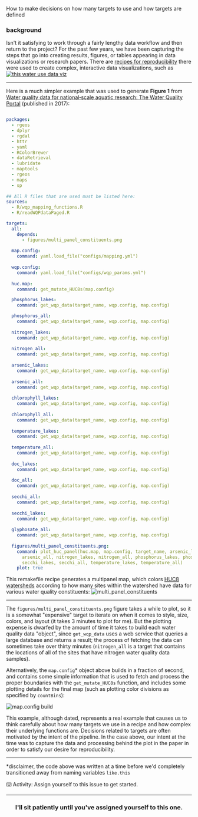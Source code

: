 How to make decisions on how many targets to use and how targets are defined

### background 
Isn't it satisfying to work through a fairly lengthy data workflow and then return to the project? For the past few years, we have been capturing the steps that go into creating results, figures, or tables appearing in data visualizations or research papers. There are [recipes for reproducibility](https://github.com/USGS-VIZLAB/water-use-15/blob/master/viz.yaml) there were used to create complex, interactive data visualizations, such as 
[![this water use data viz](https://user-images.githubusercontent.com/2349007/82119731-85695880-9746-11ea-914c-77b3943c8d29.png)](https://owi.usgs.gov/vizlab/water-use-15 "water use data viz")

---

Here is a much simpler example that was used to generate **Figure 1** from [Water quality data for national‐scale aquatic research: The Water Quality Portal](https://agupubs.onlinelibrary.wiley.com/doi/full/10.1002/2016WR019993) (published in 2017):

```yaml

packages:
  - rgeos
  - dplyr
  - rgdal
  - httr
  - yaml
  - RColorBrewer
  - dataRetrieval
  - lubridate
  - maptools
  - rgeos
  - maps
  - sp
  
## All R files that are used must be listed here:
sources:
  - R/wqp_mapping_functions.R
  - R/readWQPdataPaged.R

targets:
  all:
    depends: 
      - figures/multi_panel_constituents.png
      
  map.config:
    command: yaml.load_file("configs/mapping.yml")
    
  wqp.config:
    command: yaml.load_file("configs/wqp_params.yml")
  
  huc.map:
    command: get_mutate_HUC8s(map.config)

  phosphorus_lakes:
    command: get_wqp_data(target_name, wqp.config, map.config)

  phosphorus_all:
    command: get_wqp_data(target_name, wqp.config, map.config)
    
  nitrogen_lakes:
    command: get_wqp_data(target_name, wqp.config, map.config)
    
  nitrogen_all:
    command: get_wqp_data(target_name, wqp.config, map.config)
    
  arsenic_lakes:
    command: get_wqp_data(target_name, wqp.config, map.config)
    
  arsenic_all:
    command: get_wqp_data(target_name, wqp.config, map.config)
  
  chlorophyll_lakes:
    command: get_wqp_data(target_name, wqp.config, map.config)
    
  chlorophyll_all:
    command: get_wqp_data(target_name, wqp.config, map.config)
  
  temperature_lakes:
    command: get_wqp_data(target_name, wqp.config, map.config)
    
  temperature_all:
    command: get_wqp_data(target_name, wqp.config, map.config)
  
  doc_lakes:
    command: get_wqp_data(target_name, wqp.config, map.config)
    
  doc_all:
    command: get_wqp_data(target_name, wqp.config, map.config)
    
  secchi_all:
    command: get_wqp_data(target_name, wqp.config, map.config)
    
  secchi_lakes:
    command: get_wqp_data(target_name, wqp.config, map.config)
    
  glyphosate_all:
    command: get_wqp_data(target_name, wqp.config, map.config)
    
  figures/multi_panel_constituents.png:
    command: plot_huc_panel(huc.map, map.config, target_name, arsenic_lakes, 
      arsenic_all, nitrogen_lakes, nitrogen_all, phosphorus_lakes, phosphorus_all, 
      secchi_lakes, secchi_all, temperature_lakes, temperature_all)
    plot: true
```

This remakefile recipe generates a multipanel map, which colors [HUC8 watersheds](http://dep.wv.gov/WWE/getinvolved/sos/Documents/Basins/HUCprimer.pdf) according to how many sites within the watershed have data for various water quality constituents:
![multi_panel_constituents](https://user-images.githubusercontent.com/2349007/82117369-18999280-9735-11ea-8365-e58742c5ff7e.png)

---

The `figures/multi_panel_constituents.png` figure takes a while to plot, so it is a somewhat "expensive" target to iterate on when it comes to style, size, colors, and layout (it takes 3 minutes to plot for me). But the plotting expense is dwarfed by the amount of time it takes to build each water quality data "object", since `get_wqp_data` uses a web service that queries a large database and returns a result; the process of fetching the data can sometimes take over thirty minutes (`nitrogen_all` is a target that contains the locations of all of the sites that have nitrogen water quality data samples). 

Alternatively, the `map.config`* object above builds in a fraction of second, and contains some simple information that is used to fetch and process the proper boundaries with the `get_mutate_HUC8s` function, and includes some plotting details for the final map (such as plotting color divisions as specified by `countBins`):

![map.config build](https://user-images.githubusercontent.com/2349007/82117596-a629b200-9736-11ea-9118-b4391d5d4d39.png)


This example, although dated, represents a real example that causes us to think carefully about how many targets we use in a recipe and how complex their underlying functions are. Decisions related to targets are often motivated by the intent of the pipeline. In the case above, our intent at the time was to capture the data and processing behind the plot in the paper in order to satisfy our desire for reproducibility. 

---

*disclaimer, the code above was written at a time before we'd completely transitioned away from naming variables `like.this`


:keyboard: Activity: Assign yourself to this issue to get started.

<hr>
<h3 align="center">I'll sit patiently until you've assigned yourself to this one.</h3>